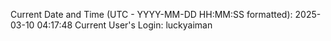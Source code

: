Current Date and Time (UTC - YYYY-MM-DD HH:MM:SS formatted): 2025-03-10 04:17:48
Current User's Login: luckyaiman
